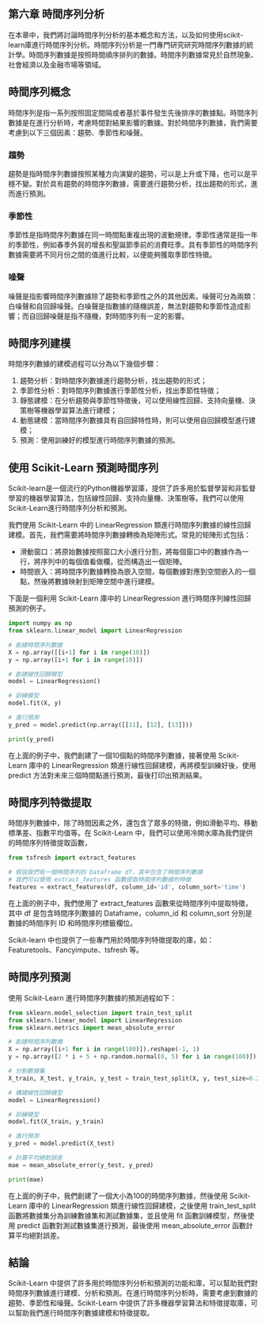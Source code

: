 ## 第六章 時間序列分析

在本章中，我們將討論時間序列分析的基本概念和方法，以及如何使用scikit-learn庫進行時間序列分析。時間序列分析是一門專門研究研究時間序列數據的統計學。時間序列數據是按照時間順序排列的數據。時間序列數據常見於自然現象、社會經濟以及金融市場等領域。 

## 時間序列概念

時間序列是指一系列按照固定間隔或者基於事件發生先後排序的數據點。時間序列數據是在進行分析時，考慮時間對結果影響的數據。對於時間序列數據，我們需要考慮到以下三個因素：趨勢、季節性和噪聲。

### 趨勢

趨勢是指時間序列數據按照某種方向演變的趨勢，可以是上升或下降，也可以是平穩不變。對於具有趨勢的時間序列數據，需要進行趨勢分析，找出趨勢的形式，進而進行預測。

### 季節性

季節性是指時間序列數據在同一時間點重複出現的波動規律。季節性通常是指一年的季節性，例如春季外貿的增長和聖誕節季前的消費旺季。具有季節性的時間序列數據需要將不同月份之間的值進行比較，以便能夠獲取季節性特徵。

### 噪聲

噪聲是指影響時間序列數據除了趨勢和季節性之外的其他因素。噪聲可分為兩類：白噪聲和自回歸噪聲。白噪聲是指數據的隨機誤差，無法對趨勢和季節性造成影響；而自回歸噪聲是指不隨機，對時間序列有一定的影響。

## 時間序列建模

時間序列數據的建模過程可以分為以下幾個步驟：

1. 趨勢分析：對時間序列數據進行趨勢分析，找出趨勢的形式；
2. 季節性分析：對時間序列數據進行季節性分析，找出季節性特徵；
3. 靜態建模：在分析趨勢與季節性特徵後，可以使用線性回歸、支持向量機、決策樹等機器學習算法進行建模；
4. 動態建模：當時間序列數據具有自回歸特性時，則可以使用自回歸模型進行建模；
5. 預測：使用訓練好的模型進行時間序列數據的預測。

## 使用 Scikit-Learn 預測時間序列

Scikit-learn是一個流行的Python機器學習庫，提供了許多用於監督學習和非監督學習的機器學習算法，包括線性回歸、支持向量機、決策樹等。我們可以使用Scikit-Learn進行時間序列分析和預測。

我們使用 Scikit-Learn 中的 LinearRegression 類進行時間序列數據的線性回歸建模。首先，我們需要將時間序列數據轉換為矩陣形式。常見的矩陣形式包括：

- 滑動窗口：將原始數據按照窗口大小進行分割，將每個窗口中的數據作為一行，將序列中的每個值看做欄，從而構造出一個矩陣。
- 時間嵌入：將時間序列數據轉換為嵌入空間，每個數據對應到空間嵌入的一個點，然後將數據映射到矩陣空間中進行建模。

下面是一個利用 Scikit-Learn 庫中的 LinearRegression 進行時間序列線性回歸預測的例子。

```python
import numpy as np
from sklearn.linear_model import LinearRegression

# 創建時間序列數據
X = np.array([[i+1] for i in range(10)])
y = np.array([i+1 for i in range(10)])

# 創建線性回歸模型
model = LinearRegression()

# 訓練模型
model.fit(X, y)

# 進行預測
y_pred = model.predict(np.array([[11], [12], [13]]))

print(y_pred)
```

在上面的例子中，我們創建了一個10個點的時間序列數據，接著使用 Scikit-Learn 庫中的 LinearRegression 類進行線性回歸建模，再將模型訓練好後，使用 predict 方法對未來三個時間點進行預測，最後打印出預測結果。

## 時間序列特徵提取

時間序列數據中，除了時間因素之外，還包含了眾多的特徵，例如滑動平均、移動標準差、指數平均值等。在 Scikit-Learn 中，我們可以使用冷開水庫為我們提供的時間序列特徵提取函數，

```python
from tsfresh import extract_features

# 假設我們有一個時間序列的 Dataframe df，其中包含了時間序列數據
# 我們可以使用 extract_features 函數提取時間序列數據的特徵
features = extract_features(df, column_id='id', column_sort='time')
```

在上面的例子中，我們使用了 extract_features 函數來從時間序列中提取特徵，其中 df 是包含時間序列數據的 Dataframe，column_id 和 column_sort 分別是數據的時間序列 ID 和時間序列標籤欄位。

Scikit-learn 中也提供了一些專門用於時間序列特徵提取的庫，如：Featuretools、Fancyimpute、tsfresh 等。

## 時間序列預測

使用 Scikit-Learn 進行時間序列數據的預測過程如下：

```python
from sklearn.model_selection import train_test_split
from sklearn.linear_model import LinearRegression
from sklearn.metrics import mean_absolute_error

# 創建時間序列數據
X = np.array([i+1 for i in range(100)]).reshape(-1, 1)
y = np.array([2 * i + 5 + np.random.normal(0, 5) for i in range(100)])

# 分割數據集
X_train, X_test, y_train, y_test = train_test_split(X, y, test_size=0.2, random_state=42)

# 構建線性回歸模型
model = LinearRegression()

# 訓練模型
model.fit(X_train, y_train)

# 進行預測
y_pred = model.predict(X_test)

# 計算平均絕對誤差
mae = mean_absolute_error(y_test, y_pred)

print(mae)
```

在上面的例子中，我們創建了一個大小為100的時間序列數據，然後使用 Scikit-Learn 庫中的 LinearRegression 類進行線性回歸建模，之後使用 train_test_split 函數將數據集分為訓練數據集和測試數據集，並且使用 fit 函數訓練模型，然後使用 predict 函數對測試數據集進行預測，最後使用 mean_absolute_error 函數計算平均絕對誤差。

## 結論

Scikit-Learn 中提供了許多用於時間序列分析和預測的功能和庫，可以幫助我們對時間序列數據進行建模、分析和預測。在進行時間序列分析時，需要考慮到數據的趨勢、季節性和噪聲。Scikit-Learn 中提供了許多機器學習算法和特徵提取庫，可以幫助我們進行時間序列數據建模和特徵提取。